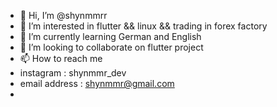 - 👋 Hi, I’m @shynmmrr
- 👀 I’m interested in flutter && linux && trading in forex factory
- 🌱 I’m currently learning German and English 
- 💞️ I’m looking to collaborate on flutter project 
- 📫 How to reach me
- instagram : shynmmr_dev
- email address : shynmmr@gmail.com
- 

<!---
shynmmrr/shynmmrr is a ✨ special ✨ repository because its `README.md` (this file) appears on your GitHub profile.
You can click the Preview link to take a look at your changes.
--->
